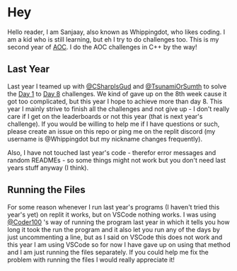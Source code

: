 # Hey

Hello reader, I am Sanjaay, also known as Whippingdot, who likes coding. I am a kid who is still learning, but eh I try to do challenges too. This is my second year of [AOC](https://adventofcode.com/). I do the AOC challenges in C++ by the way!

## Last Year

Last year I teamed up with [@CSharpIsGud](https://replit.com/@CSharpIsGud) and [@TsunamiOrSumth](https://repl.it/@TsunamiOrSumth) to solve the [Day 1](https://adventofcode.com/2020/day/1) to [Day 8](https://adventofcode.com/2020/day/2) challenges. We kind of gave up on the 8th week cause it got too complicated, but this year I hope to achieve more than day 8. This year I mainly strive to finish all the challenges and not give up - I don't really care if I get on the leaderboards or not this year (that is next year's challenge). If you would be willing to help me if I have questions or such, please create an issue on this repo or ping me on the replit discord (my username is @Whippingdot but my nickname changes frequently).

Also, I have not touched last year's code - therefor error messages and random READMEs - so some things might not work but you don't need last years stuff anyway (I think).

## Running the Files

For some reason whenever I run last year's programs (I haven't tried this year's yet) on replit it works, but on VSCode nothing works. I was using [@Coder100](https://replit.com/@Coder100) 's way of running the program last year in which it tells you how long it took the run the program and it also let you run any of the days by just uncommenting a line, but as I said on VSCode this does not work and this year I am using VSCode so for now I have gave up on using that method and I am just running the files separately. If you could help me fix the problem with running the files I would really appreciate it!
